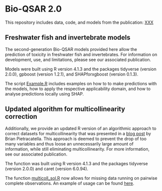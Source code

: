 # Bio-QSAR 2.0

This repository includes data, code, and models from the publication: [XXX](XXX)

## Freshwater fish and invertebrate models

The second-generation Bio-QSAR models provided here allow the prediction of toxicity in freshwater fish and invertebrates. For information on development, use, and limitations, please see our associated publication.

Models were built using R version 4.1.3 and the packages tidyverse (version 2.0.0), gpboost (version 1.2.1), and SHAPforxgboost (version 0.1.3).

The script [Example.R](Example.R) includes examples on how to to make predictions with the models, how to apply the respective applicability domain, and how to analyse predictions locally using SHAP.

## Updated algorithm for multicollinearity correction

Additionally, we provide an updated R version of an algorithmic approach to correct datasets for multicollinearity that was presented in a [blog post](https://towardsdatascience.com/are-you-dropping-too-many-correlated-features-d1c96654abe6) by Brian Pietracatella. This approach is deemed to prevent the drop of too many variables and thus loose an unnecessarily large amount of information, while still eliminating multicollinearity. For more information, see our associated publication.

The function was built using R version 4.1.3 and the packages tidyverse (version 2.0.0) and caret (version 6.0.94).

The function [multicoll_sol.R](multicoll_sol.R) now allows for missing data running on pairwise complete observations. An example of usage can be found [here](https://github.com/syngenta/bio-qsar/blob/main/multicoll_example.R).